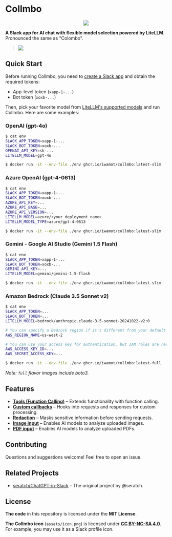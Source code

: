 # Collmbo

<p align="center">
  <img src="https://github.com/user-attachments/assets/b13da1c7-5d2f-4ad3-8c5b-9ef4e500deb8">
</p>

**A Slack app for AI chat with flexible model selection powered by LiteLLM.** Pronounced the same as "Colombo".

> ![](https://github.com/user-attachments/assets/a377b868-3673-4798-b415-44e674cf7ae6)

## Quick Start

Before running Collmbo, you need to [create a Slack app](https://github.com/iwamot/collmbo/wiki/Creating-a-Slack-App) and obtain the required tokens:

- App-level token (`xapp-1-...`)
- Bot token (`xoxb-...`)

Then, pick your favorite model from [LiteLLM's supported models](https://docs.litellm.ai/docs/providers) and run Collmbo. Here are some examples:

### OpenAI (gpt-4o)

```sh
$ cat env
SLACK_APP_TOKEN=xapp-1-...
SLACK_BOT_TOKEN=xoxb-...
OPENAI_API_KEY=sk-...
LITELLM_MODEL=gpt-4o

$ docker run -it --env-file ./env ghcr.io/iwamot/collmbo:latest-slim
```

### Azure OpenAI (gpt-4-0613)

```sh
$ cat env
SLACK_APP_TOKEN=xapp-1-...
SLACK_BOT_TOKEN=xoxb-...
AZURE_API_KEY=...
AZURE_API_BASE=...
AZURE_API_VERSION=...
LITELLM_MODEL=azure/<your_deployment_name>
LITELLM_MODEL_TYPE=azure/gpt-4-0613

$ docker run -it --env-file ./env ghcr.io/iwamot/collmbo:latest-slim
```

### Gemini - Google AI Studio (Gemini 1.5 Flash)

```sh
$ cat env
SLACK_APP_TOKEN=xapp-1-...
SLACK_BOT_TOKEN=xoxb-...
GEMINI_API_KEY=...
LITELLM_MODEL=gemini/gemini-1.5-flash

$ docker run -it --env-file ./env ghcr.io/iwamot/collmbo:latest-slim
```

### Amazon Bedrock (Claude 3.5 Sonnet v2)

```sh
$ cat env
SLACK_APP_TOKEN=...
SLACK_BOT_TOKEN=...
LITELLM_MODEL=bedrock/anthropic.claude-3-5-sonnet-20241022-v2:0

# You can specify a Bedrock region if it's different from your default AWS region
AWS_REGION_NAME=us-west-2

# You can use your access key for authentication, but IAM roles are recommended
AWS_ACCESS_KEY_ID=...
AWS_SECRET_ACCESS_KEY=...

$ docker run -it --env-file ./env ghcr.io/iwamot/collmbo:latest-full
```

*Note: `full` flavor images include boto3.*

## Features

- **[Tools (Function Calling)](https://github.com/iwamot/collmbo/wiki/Tools-(Function-Calling))** – Extends functionality with function calling.
- **[Custom callbacks](https://github.com/iwamot/collmbo/wiki/Custom-callbacks)** – Hooks into requests and responses for custom processing.
- **[Redaction](https://github.com/iwamot/collmbo/wiki/Redaction)** – Masks sensitive information before sending requests.
- **[Image input](https://github.com/iwamot/collmbo/wiki/Image-input)** – Enables AI models to analyze uploaded images.
- **[PDF input](https://github.com/iwamot/collmbo/wiki/PDF-input)** – Enables AI models to analyze uploaded PDFs.

## Contributing

Questions and suggestions welcome! Feel free to open an issue.

## Related Projects

- [seratch/ChatGPT-in-Slack](https://github.com/seratch/ChatGPT-in-Slack) – The original project by @seratch.

## License

**The code** in this repository is licensed under the **MIT License**.

**The Collmbo icon** (`assets/icon.png`) is licensed under **[CC BY-NC-SA 4.0](https://creativecommons.org/licenses/by-nc-sa/4.0/)**. For example, you may use it as a Slack profile icon.
